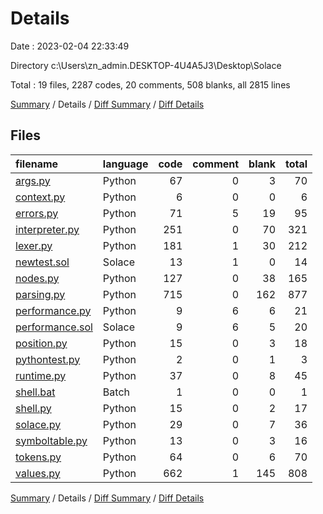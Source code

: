 # Details

Date : 2023-02-04 22:33:49

Directory c:\\Users\\zn_admin.DESKTOP-4U4A5J3\\Desktop\\Solace

Total : 19 files,  2287 codes, 20 comments, 508 blanks, all 2815 lines

[Summary](results.md) / Details / [Diff Summary](diff.md) / [Diff Details](diff-details.md)

## Files
| filename | language | code | comment | blank | total |
| :--- | :--- | ---: | ---: | ---: | ---: |
| [args.py](/args.py) | Python | 67 | 0 | 3 | 70 |
| [context.py](/context.py) | Python | 6 | 0 | 0 | 6 |
| [errors.py](/errors.py) | Python | 71 | 5 | 19 | 95 |
| [interpreter.py](/interpreter.py) | Python | 251 | 0 | 70 | 321 |
| [lexer.py](/lexer.py) | Python | 181 | 1 | 30 | 212 |
| [newtest.sol](/newtest.sol) | Solace | 13 | 1 | 0 | 14 |
| [nodes.py](/nodes.py) | Python | 127 | 0 | 38 | 165 |
| [parsing.py](/parsing.py) | Python | 715 | 0 | 162 | 877 |
| [performance.py](/performance.py) | Python | 9 | 6 | 6 | 21 |
| [performance.sol](/performance.sol) | Solace | 9 | 6 | 5 | 20 |
| [position.py](/position.py) | Python | 15 | 0 | 3 | 18 |
| [pythontest.py](/pythontest.py) | Python | 2 | 0 | 1 | 3 |
| [runtime.py](/runtime.py) | Python | 37 | 0 | 8 | 45 |
| [shell.bat](/shell.bat) | Batch | 1 | 0 | 0 | 1 |
| [shell.py](/shell.py) | Python | 15 | 0 | 2 | 17 |
| [solace.py](/solace.py) | Python | 29 | 0 | 7 | 36 |
| [symboltable.py](/symboltable.py) | Python | 13 | 0 | 3 | 16 |
| [tokens.py](/tokens.py) | Python | 64 | 0 | 6 | 70 |
| [values.py](/values.py) | Python | 662 | 1 | 145 | 808 |

[Summary](results.md) / Details / [Diff Summary](diff.md) / [Diff Details](diff-details.md)